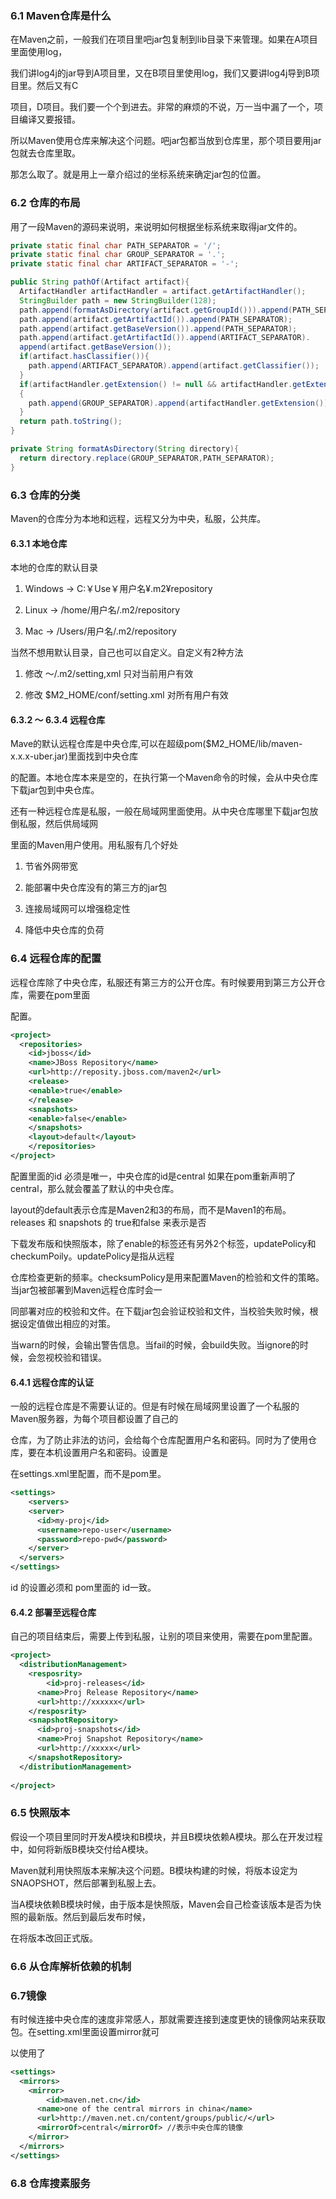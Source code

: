 ### 6.1 Maven仓库是什么

在Maven之前，一般我们在项目里吧jar包复制到lib目录下来管理。如果在A项目里面使用log，

我们讲log4j的jar导到A项目里，又在B项目里使用log，我们又要讲log4j导到B项目里。然后又有C

项目，D项目。我们要一个个到进去。非常的麻烦的不说，万一当中漏了一个，项目编译又要报错。

所以Maven使用仓库来解决这个问题。吧jar包都当放到仓库里，那个项目要用jar包就去仓库里取。

那怎么取了。就是用上一章介绍过的坐标系统来确定jar包的位置。

### 6.2 仓库的布局

用了一段Maven的源码来说明，来说明如何根据坐标系统来取得jar文件的。

```java
private static final char PATH_SEPARATOR = '/';
private static final char GROUP_SEPARATOR = '.';
private static final char ARTIFACT_SEPARATOR = '-';

public String pathOf(Artifact artifact){
  ArtifactHandler artifactHandler = artifact.getArtifactHandler();
  StringBuilder path = new StringBuilder(128);
  path.append(formatAsDirectory(artifact.getGroupId())).append(PATH_SEPARATOR);
  path.append(artifact.getArtifactId()).append(PATH_SEPARATOR);
  path.append(artifact.getBaseVersion()).append(PATH_SEPARATOR);
  path.append(artifact.getArtifactId()).append(ARTIFACT_SEPARATOR).
  append(artifact.getBaseVersion());
  if(artifact.hasClassifier()){
    path.append(ARTIFACT_SEPARATOR).append(artifact.getClassifier());
  }
  if(artifactHandler.getExtension() != null && artifactHandler.getExtension().length() > 0)
  {
    path.append(GROUP_SEPARATOR).append(artifactHandler.getExtension());
  }
  return path.toString();
}

private String formatAsDirectory(String directory){
  return directory.replace(GROUP_SEPARATOR,PATH_SEPARATOR);
}

```



### 6.3 仓库的分类

Maven的仓库分为本地和远程，远程又分为中央，私服，公共库。

#### 6.3.1 本地仓库

本地的仓库的默认目录

1. Windows → C:￥Use￥用户名¥.m2¥repository

2. Linux → /home/用户名/.m2/repository

3. Mac → /Users/用户名/.m2/repository   

当然不想用默认目录，自己也可以自定义。自定义有2种方法

1. 修改 ～/.m2/setting,xml 只对当前用户有效

2. 修改 $M2_HOME/conf/setting.xml 对所有用户有效

#### 6.3.2 ～ 6.3.4 远程仓库

Mave的默认远程仓库是中央仓库,可以在超级pom($M2_HOME/lib/maven-x.x.x-uber.jar)里面找到中央仓库

的配置。本地仓库本来是空的，在执行第一个Maven命令的时候，会从中央仓库下载jar包到中央仓库。

还有一种远程仓库是私服，一般在局域网里面使用。从中央仓库哪里下载jar包放倒私服，然后供局域网

里面的Maven用户使用。用私服有几个好处

1. 节省外网带宽

2. 能部署中央仓库没有的第三方的jar包

3. 连接局域网可以增强稳定性

4. 降低中央仓库的负荷

### 6.4 远程仓库的配置

远程仓库除了中央仓库，私服还有第三方的公开仓库。有时候要用到第三方公开仓库，需要在pom里面

配置。

```xml
<project>
  <repositories>
    <id>jboss</id>
    <name>JBoss Repository</name>
    <url>http://reposity.jboss.com/maven2</url>
    <release>
    <enable>true</enable>
    </release>
    <snapshots>
    <enable>false</enable>
    </snapshots>
    <layout>default</layout>
  	</repositories>
</project>
```

配置里面的id 必须是唯一，中央仓库的id是central 如果在pom重新声明了central，那么就会覆盖了默认的中央仓库。

layout的default表示仓库是Maven2和3的布局，而不是Maven1的布局。releases 和 snapshots 的 true和false 来表示是否

下载发布版和快照版本，除了enable的标签还有另外2个标签，updatePolicy和checkumPoily。updatePolicy是指从远程

仓库检查更新的频率。checksumPolicy是用来配置Maven的检验和文件的策略。当jar包被部署到Maven远程仓库时会一

同部署对应的校验和文件。在下载jar包会验证校验和文件，当校验失败时候，根据设定值做出相应的对策。

当warn的时候，会输出警告信息。当fail的时候，会build失败。当ignore的时候，会忽视校验和错误。

#### 6.4.1 远程仓库的认证

一般的远程仓库是不需要认证的。但是有时候在局域网里设置了一个私服的Maven服务器，为每个项目都设置了自己的

仓库，为了防止非法的访问，会给每个仓库配置用户名和密码。同时为了使用仓库，要在本机设置用户名和密码。设置是

在settings.xml里配置，而不是pom里。

```xml
<settings>
	<servers>
    <server>
      <id>my-proj</id>
      <username>repo-user</username>
      <password>repo-pwd</password>
    </server>
  </servers>
</settings>
```

id 的设置必须和 pom里面的 id一致。

#### 6.4.2 部署至远程仓库

自己的项目结束后，需要上传到私服，让别的项目来使用，需要在pom里配置。

```xml
<project>
  <distributionManagement>
  	<resposrity>
    	<id>proj-releases</id>
      <name>Proj Release Repository</name>
      <url>http://xxxxxx</url>
    </resposrity>
    <snapshotRepository>
      <id>proj-snapshots</id>
      <name>Proj Snapshot Repository</name>
      <url>http://xxxxx</url>
    </snapshotRepository>
  </distributionManagement>
  
</project>
```



### 6.5 快照版本

假设一个项目里同时开发A模块和B模块，并且B模块依赖A模块。那么在开发过程中，如何将新版B模块交付给A模块。

Maven就利用快照版本来解决这个问题。B模块构建的时候，将版本设定为SNAOPSHOT，然后部署到私服上去。

当A模块依赖B模块时候，由于版本是快照版，Maven会自己检查该版本是否为快照的最新版。然后到最后发布时候，

在将版本改回正式版。

### 6.6 从仓库解析依赖的机制

### 6.7镜像

有时候连接中央仓库的速度非常感人，那就需要连接到速度更快的镜像网站来获取包。在setting.xml里面设置mirror就可

以使用了

```xml
<settings>
  <mirrors>
    <mirror>
    	<id>maven.net.cn</id>
      <name>one of the central mirrors in china</name> 
      <url>http://maven.net.cn/content/groups/public/</url>
      <mirrorOf>central</mirrorOf> //表示中央仓库的镜像
    </mirror>
  </mirrors>
</settings>
```



### 6.8 仓库搜素服务

